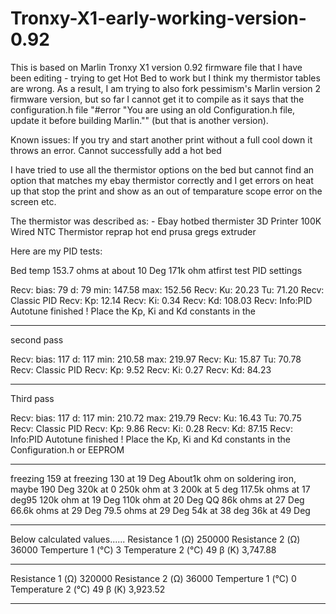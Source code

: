 # Tronxy-X1-early-working-version-0.92 

This is based on Marlin Tronxy X1 version 0.92 firmware file that I have been editing - trying to get Hot Bed to work but I think my thermistor tables are wrong. As a result, I am trying to also fork pessimism's Marlin version 2 firmware version, but so far I cannot get it to compile as it says that the configuration.h file "#error "You are using an old Configuration.h file, update it before building Marlin."" (but that is another version). 

Known issues:
If you try and start  another print without a full cool down it throws an error.
Cannot successfully add a hot bed

I have tried to use all the thermistor options on the bed but cannot find an option that matches my ebay thermistor correctly and I get errors on heat up that stop the print and show as an out of temparature scope error on the screen etc.

The thermistor was described as: -
Ebay hotbed thermister
3D Printer 100K Wired NTC Thermistor reprap hot end prusa gregs extruder

Here are my PID tests:

Bed temp
153.7 ohms at about 10 Deg
171k ohm atfirst test PID settings

Recv:  bias: 79 d: 79 min: 147.58 max: 152.56
Recv:  Ku: 20.23 Tu: 71.20
Recv:  Classic PID
Recv:  Kp: 12.14
Recv:  Ki: 0.34
Recv:  Kd: 108.03
Recv: Info:PID Autotune finished ! Place the Kp, Ki and Kd constants in the
_________________________________________________

second pass

Recv:  bias: 117 d: 117 min: 210.58 max: 219.97
Recv:  Ku: 15.87 Tu: 70.78
Recv:  Classic PID
Recv:  Kp: 9.52
Recv:  Ki: 0.27
Recv:  Kd: 84.23
_________________________________________________
Third pass

Recv:  bias: 117 d: 117 min: 210.72 max: 219.79
Recv:  Ku: 16.43 Tu: 70.75
Recv:  Classic PID
Recv:  Kp: 9.86
Recv:  Ki: 0.28
Recv:  Kd: 87.15
Recv: Info:PID Autotune finished ! Place the Kp, Ki and Kd constants in the Configuration.h or EEPROM
_________________________________________________ 

freezing
159 at freezing
130 at 19 Deg
About1k ohm on soldering iron, maybe 190 Deg
320k at 0
250k ohm at 3
200k at 5 deg
117.5k ohms at 17 deg95
120k ohm at 19 Deg
110k ohm at 20 Deg QQ
86k ohms at 27 Deg
66.6k ohms at 29 Deg
79.5 ohms at 29 Deg
54k at 38 deg
36k at 49 Deg
_____________________________________________
Below calculated values......
Resistance 1 (Ω)
250000
Resistance 2 (Ω)
36000
Temperture 1 (°C)
3
Temperature 2 (°C)
49
β (K)
3,747.88
______________________________________________________

Resistance 1 (Ω)
320000
Resistance 2 (Ω)
36000
Temperture 1 (°C)
0
Temperature 2 (°C)
49
β (K)
3,923.52
________________________________________________________


